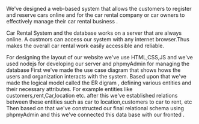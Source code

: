 We've   designed  a web-based system that  allows the  customers to register and reserve cars online and for the car rental company or car owners to effectively manage their car rental business .

Car Rental System and the database  works on a server that are always online. A custmors can access our system
with any internet browser.Thus makes the overall car rental  work easily accessible and reliable.

For designing the layout of our website we've use  HTML,CSS,JS and 
we've used  nodejs for developing our server and phpmyAdmin for managing the database 
First we've made the use case diagram that shows hows the users and organization  interacts with the system.
Based upon that  we've made the logical model called the  ER digram , defining  various entities and their necessary attributes.
For example entities like customers,rent,Car,location etc. 
after this we've  established relations between these entities such as 
car to location,customers to car to rent, etc  
Then based on that we've constructed our final relational schema using phpmyAdmin and this we've connected this data 
base with our fronted .

